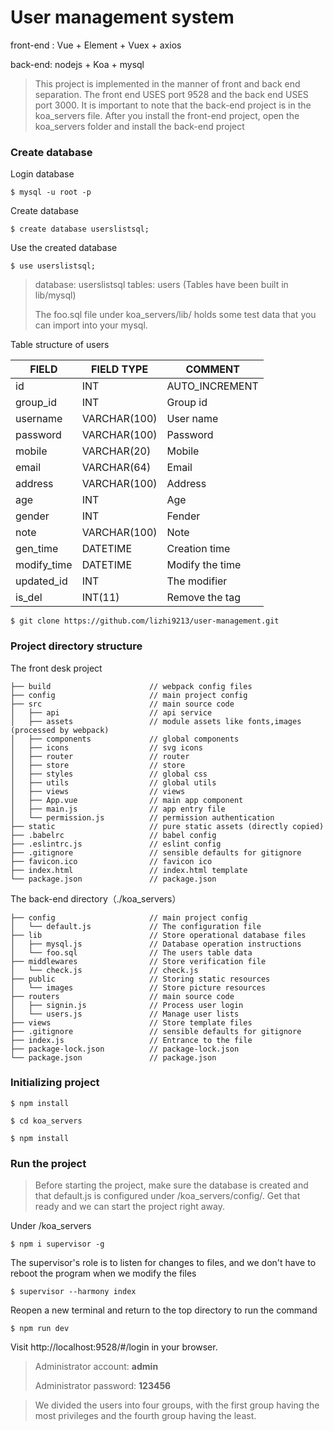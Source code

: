 # User management system

front-end :  Vue + Element + Vuex + axios

back-end:  nodejs + Koa + mysql

> This project is implemented in the manner of front and back end separation. The front end USES port 9528 and the back end USES port 3000.  It is important to note that the back-end project is in the koa_servers file. After you install the front-end project, open the koa_servers folder and install the back-end project

### Create database

Login database

```
$ mysql -u root -p
```
Create database
```
$ create database userslistsql;
```
Use the created database
```
$ use userslistsql;
```

> database: userslistsql tables: users   (Tables have been built in lib/mysql)
>
> The foo.sql file under koa_servers/lib/ holds some test data that you can import into your mysql.



Table structure of users

| FIELD       | FIELD TYPE   | COMMENT         |
| ----------- | ------------ | --------------- |
| id          | INT          | AUTO_INCREMENT  |
| group_id    | INT          | Group id        |
| username    | VARCHAR(100) | User name       |
| password    | VARCHAR(100) | Password        |
| mobile      | VARCHAR(20)  | Mobile          |
| email       | VARCHAR(64)  | Email           |
| address     | VARCHAR(100) | Address         |
| age         | INT          | Age             |
| gender      | INT          | Fender          |
| note        | VARCHAR(100) | Note            |
| gen_time    | DATETIME     | Creation time   |
| modify_time | DATETIME     | Modify the time |
| updated_id  | INT          | The modifier    |
| is_del      | INT(11)      | Remove the tag  |



```
$ git clone https://github.com/lizhi9213/user-management.git
```


### Project directory structure

The front desk project

```
├── build                      // webpack config files
├── config                     // main project config
├── src                        // main source code
│   ├── api                    // api service
│   ├── assets                 // module assets like fonts,images (processed by webpack)
│   ├── components             // global components
│   ├── icons                  // svg icons
│   ├── router                 // router
│   ├── store                  // store
│   ├── styles                 // global css
│   ├── utils                  // global utils
│   ├── views                  // views
│   ├── App.vue                // main app component
│   ├── main.js                // app entry file
│   └── permission.js          // permission authentication
├── static                     // pure static assets (directly copied)
├── .babelrc                   // babel config
├── .eslintrc.js               // eslint config
├── .gitignore                 // sensible defaults for gitignore
├── favicon.ico                // favicon ico
├── index.html                 // index.html template
└── package.json               // package.json
```



The back-end directory（./koa_servers）

```
├── config                     // main project config
│   └── default.js             // The configuration file
├── lib                        // Store operational database files
│   ├── mysql.js               // Database operation instructions
│   └── foo.sql                // The users table data
├── middlewares                // Store verification file
│   └── check.js               // check.js 
├── public                     // Storing static resources
│   └── images                 // Store picture resources
├── routers                	   // main source code
│   ├── signin.js              // Process user login
│   └── users.js               // Manage user lists
├── views                	   // Store template files
├── .gitignore                 // sensible defaults for gitignore
├── index.js                   // Entrance to the file
├── package-lock.json          // package-lock.json
└── package.json               // package.json
```



### Initializing project

```
$ npm install
```
```
$ cd koa_servers
```
```
$ npm install
```


### Run the project

> Before starting the project, make sure the database is created and that default.js is configured under /koa_servers/config/. Get that ready and we can start the project right away.



Under /koa_servers

```
$ npm i supervisor -g
```
The supervisor's role is to listen for changes to files, and we don't have to reboot the program when we modify the files

```
$ supervisor --harmony index
```

Reopen a new terminal and return to the top directory to run the command

```
$ npm run dev
```

Visit http://localhost:9528/#/login in your browser.

> Administrator account: **admin**
>
> Administrator password: **123456**

> We divided the users into four groups, with the first group having the most privileges and the fourth group having the least. 